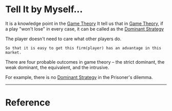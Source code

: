 
# Tell It by Myself...

It is a knowledge point in the [Game Theory](Game%20Theory.md) It tell us that in [Game Theory](Game%20Theory.md), if a play "won't lose" in every case, it can be called as the [Dominant Strategy](Dominant%20Strategy.md)

The player doesn't need to care what other players do.

	So that it is easy to get this firm(player) has an advantage in this market.



There are four probable outcomes in game theory – the strict dominant, the weak dominant, the equivalent, and the intrusive.

For example, there is no [Dominant Strategy](Dominant%20Strategy.md) in the Prisoner's dilemma.



---



# Reference 

